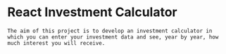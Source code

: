 # React Investment Calculator

    The aim of this project is to develop an investment calculator in which you can enter your investment data and see, year by year, how much interest you will receive.
